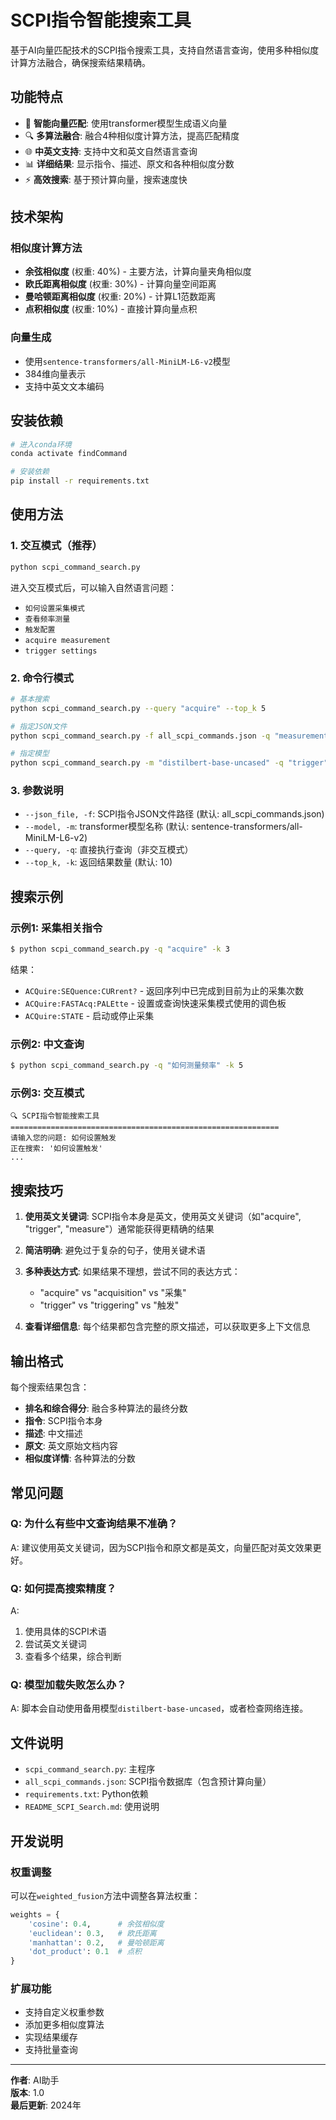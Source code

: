 # SCPI指令智能搜索工具

基于AI向量匹配技术的SCPI指令搜索工具，支持自然语言查询，使用多种相似度计算方法融合，确保搜索结果精确。

## 功能特点

- 🧠 **智能向量匹配**: 使用transformer模型生成语义向量
- 🔍 **多算法融合**: 融合4种相似度计算方法，提高匹配精度
- 🌐 **中英文支持**: 支持中文和英文自然语言查询
- 📊 **详细结果**: 显示指令、描述、原文和各种相似度分数
- ⚡ **高效搜索**: 基于预计算向量，搜索速度快

## 技术架构

### 相似度计算方法
- **余弦相似度** (权重: 40%) - 主要方法，计算向量夹角相似度
- **欧氏距离相似度** (权重: 30%) - 计算向量空间距离
- **曼哈顿距离相似度** (权重: 20%) - 计算L1范数距离
- **点积相似度** (权重: 10%) - 直接计算向量点积

### 向量生成
- 使用`sentence-transformers/all-MiniLM-L6-v2`模型
- 384维向量表示
- 支持中英文文本编码

## 安装依赖

```bash
# 进入conda环境
conda activate findCommand

# 安装依赖
pip install -r requirements.txt
```

## 使用方法

### 1. 交互模式（推荐）

```bash
python scpi_command_search.py
```

进入交互模式后，可以输入自然语言问题：
- `如何设置采集模式`
- `查看频率测量`
- `触发配置`
- `acquire measurement`
- `trigger settings`

### 2. 命令行模式

```bash
# 基本搜索
python scpi_command_search.py --query "acquire" --top_k 5

# 指定JSON文件
python scpi_command_search.py -f all_scpi_commands.json -q "measurement" -k 10

# 指定模型
python scpi_command_search.py -m "distilbert-base-uncased" -q "trigger"
```

### 3. 参数说明

- `--json_file, -f`: SCPI指令JSON文件路径 (默认: all_scpi_commands.json)
- `--model, -m`: transformer模型名称 (默认: sentence-transformers/all-MiniLM-L6-v2)
- `--query, -q`: 直接执行查询（非交互模式）
- `--top_k, -k`: 返回结果数量 (默认: 10)

## 搜索示例

### 示例1: 采集相关指令
```bash
$ python scpi_command_search.py -q "acquire" -k 3
```

结果：
- `ACQuire:SEQuence:CURrent?` - 返回序列中已完成到目前为止的采集次数
- `ACQuire:FASTAcq:PALEtte` - 设置或查询快速采集模式使用的调色板
- `ACQuire:STATE` - 启动或停止采集

### 示例2: 中文查询
```bash
$ python scpi_command_search.py -q "如何测量频率" -k 5
```

### 示例3: 交互模式
```
🔍 SCPI指令智能搜索工具
============================================================
请输入您的问题: 如何设置触发
正在搜索: '如何设置触发'
...
```

## 搜索技巧

1. **使用英文关键词**: SCPI指令本身是英文，使用英文关键词（如"acquire", "trigger", "measure"）通常能获得更精确的结果

2. **简洁明确**: 避免过于复杂的句子，使用关键术语

3. **多种表达方式**: 如果结果不理想，尝试不同的表达方式：
   - "acquire" vs "acquisition" vs "采集"
   - "trigger" vs "triggering" vs "触发"

4. **查看详细信息**: 每个结果都包含完整的原文描述，可以获取更多上下文信息

## 输出格式

每个搜索结果包含：
- **排名和综合得分**: 融合多种算法的最终分数
- **指令**: SCPI指令本身
- **描述**: 中文描述
- **原文**: 英文原始文档内容
- **相似度详情**: 各种算法的分数

## 常见问题

### Q: 为什么有些中文查询结果不准确？
A: 建议使用英文关键词，因为SCPI指令和原文都是英文，向量匹配对英文效果更好。

### Q: 如何提高搜索精度？
A: 
1. 使用具体的SCPI术语
2. 尝试英文关键词
3. 查看多个结果，综合判断

### Q: 模型加载失败怎么办？
A: 脚本会自动使用备用模型`distilbert-base-uncased`，或者检查网络连接。

## 文件说明

- `scpi_command_search.py`: 主程序
- `all_scpi_commands.json`: SCPI指令数据库（包含预计算向量）
- `requirements.txt`: Python依赖
- `README_SCPI_Search.md`: 使用说明

## 开发说明

### 权重调整
可以在`weighted_fusion`方法中调整各算法权重：

```python
weights = {
    'cosine': 0.4,      # 余弦相似度
    'euclidean': 0.3,   # 欧氏距离
    'manhattan': 0.2,   # 曼哈顿距离
    'dot_product': 0.1  # 点积
}
```

### 扩展功能
- 支持自定义权重参数
- 添加更多相似度算法
- 实现结果缓存
- 支持批量查询

---

**作者**: AI助手  
**版本**: 1.0  
**最后更新**: 2024年 